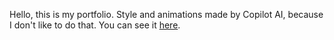 Hello, this is my portfolio. Style and animations made by Copilot AI, because I don't like to do that. You can see it [here](https://cedric-martz.github.io/).

